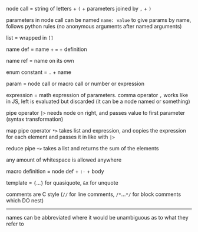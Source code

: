 node call = string of letters + `(` + parameters joined by `,` + `)`

parameters in node call can be named `name: value` to give params by name, follows python rules (no anonymous arguments after named arguments)

list = wrapped in `[]`

name def = name + `=` + definition

name ref = name on its own

enum constant = `.` + name

param = node call or macro call or number or expression

expression = math expression of parameters. comma operator `,` works like in JS, left is evaluated but discarded (it can be a node named or something)

pipe operator `|>` needs node on right, and passes value to first parameter (syntax transformation)

map pipe operator `*>` takes list and expression, and copies the expression for each element and passes it in like with `|>`

reduce pipe `+>` takes a list and returns the sum of the elements

any amount of whitespace is allowed anywhere

macro definition = node def + `:-` + body

template = `{`...`}` for quasiquote, `&`x for unquote

comments are C style (`//` for line comments, `/*`...`*/` for block comments which DO nest)

---

names can be abbreviated where it would be unambiguous as to what they refer to
